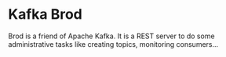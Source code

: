 # Kafka Brod

Brod is a friend of Apache Kafka.
It is a REST server to do some administrative tasks like creating topics, monitoring consumers...

